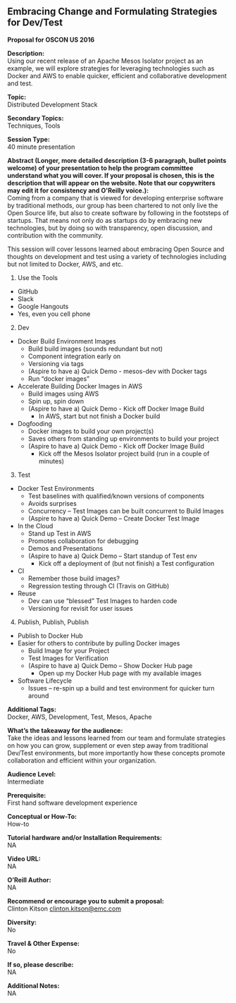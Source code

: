## Embracing Change and Formulating Strategies for Dev/Test

**Proposal for OSCON US 2016**  

**Description:**  
Using our recent release of an Apache Mesos Isolator project as an example, we will explore strategies for leveraging technologies such as Docker and AWS to enable quicker, efficient and collaborative development and test.

**Topic:**  
Distributed Development Stack

**Secondary Topics:**  
Techniques, Tools

**Session Type:**  
40 minute presentation

**Abstract (Longer, more detailed description (3-6 paragraph, bullet points welcome) of your presentation to help the program committee understand what you will cover. If your proposal is chosen, this is the description that will appear on the website. Note that our copywriters may edit it for consistency and O'Reilly voice.):**  
Coming from a company that is viewed for developing enterprise software by traditional methods, our group has been chartered to not only live the Open Source life, but also to create software by following in the footsteps of startups. That means not only do as startups do by embracing new technologies, but by doing so with transparency, open discussion, and contribution with the community.

This session will cover lessons learned about embracing Open Source and thoughts on development and test using a variety of technologies including but not limited to Docker, AWS, and etc.  
1. Use the Tools
  - GitHub
  - Slack
  - Google Hangouts
  - Yes, even you cell phone
2. Dev
  - Docker Build Environment Images
    - Build build images (sounds redundant but not)
    - Component integration early on
    -	Versioning via tags
    -	(Aspire to have a) Quick Demo - mesos-dev with Docker tags
      - Run “docker images”
  - Accelerate Building Docker Images in AWS
    - Build images using AWS
    - Spin up, spin down
    - (Aspire to have a) Quick Demo - Kick off Docker Image Build
      - In AWS, start but not finish a Docker build
  - Dogfooding
    - Docker images to build your own project(s)
    - Saves others from standing up environments to build your project
    - (Aspire to have a) Quick Demo - Kick off Docker Image Build
      - Kick off the Mesos Isolator project build (run in a couple of minutes)
3. Test
  - Docker Test Environments
    - Test baselines with qualified/known versions of components
    - Avoids surprises
    - Concurrency – Test Images can be built concurrent to Build Images
    - (Aspire to have a) Quick Demo – Create Docker Test Image
  - In the Cloud
    - Stand up Test in AWS
    - Promotes collaboration for debugging
    - Demos and Presentations
    - (Aspire to have a) Quick Demo – Start standup of Test env
      - Kick off a deployment of (but not finish) a Test configuration
  - CI
    - Remember those build images?
    - Regression testing through CI (Travis on GitHub)
  - Reuse
    - Dev can use “blessed” Test Images to harden code
    - Versioning for revisit for user issues
4. Publish, Publish, Publish
  - Publish to Docker Hub
  - Easier for others to contribute by pulling Docker images
    - Build Image for your Project
    - Test Images for Verification
    - (Aspire to have a) Quick Demo – Show Docker Hub page
      - Open up my Docker Hub page with my available images
  - Software Lifecycle
    - Issues – re-spin up a build and test environment for quicker turn around


**Additional Tags:**  
Docker, AWS, Development, Test, Mesos, Apache

**What’s the takeaway for the audience:**  
Take the ideas and lessons learned from our team and formulate strategies on how you can grow, supplement or even step away from traditional Dev/Test environments, but more importantly how these concepts promote collaboration and efficient within your organization.

**Audience Level:**  
Intermediate

**Prerequisite:**  
First hand software development experience

**Conceptual or How-To:**  
How-to

**Tutorial hardware and/or Installation Requirements:**  
NA

**Video URL:**  
NA

**O’Reill Author:**  
NA

**Recommend or encourage you to submit a proposal:**  
Clinton Kitson <clinton.kitson@emc.com>

**Diversity:**  
No

**Travel & Other Expense:**  
No

**If so, please describe:**  
NA

**Additional Notes:**  
NA
